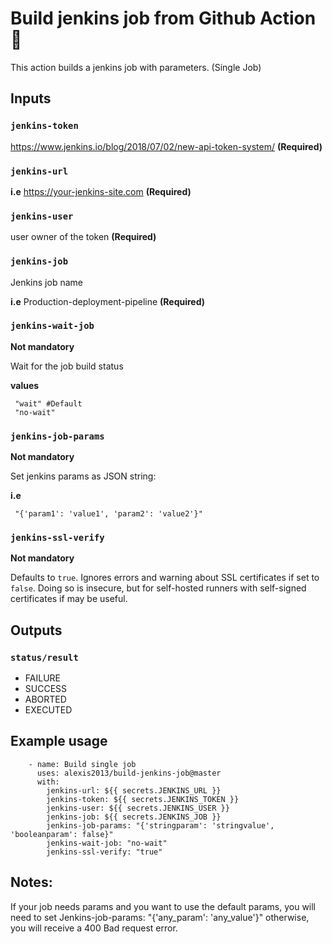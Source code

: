 # Build jenkins job from Github Action :rocket:

This action builds a jenkins job with parameters. (Single Job)

## Inputs

### `jenkins-token`
https://www.jenkins.io/blog/2018/07/02/new-api-token-system/
**(Required)**
 
### `jenkins-url`
**i.e** https://your-jenkins-site.com
**(Required)** 

### `jenkins-user`
user owner of the token
**(Required)** 

### `jenkins-job`
Jenkins job name

**i.e** Production-deployment-pipeline
**(Required)** 

### `jenkins-wait-job`
**Not mandatory**

Wait for the job build status

**values**
```
 "wait" #Default
 "no-wait"
``` 

### `jenkins-job-params`

**Not mandatory**

Set jenkins params as JSON string:  

**i.e**
```
 "{'param1': 'value1', 'param2': 'value2'}"
``` 

### `jenkins-ssl-verify`

**Not mandatory**

Defaults to `true`. Ignores errors and warning about SSL certificates if set to `false`.
Doing so is insecure, but for self-hosted runners with self-signed certificates if may be useful.

## Outputs

###  `status/result`

* FAILURE
* SUCCESS
* ABORTED
* EXECUTED


## Example usage
```
    - name: Build single job
      uses: alexis2013/build-jenkins-job@master
      with:
        jenkins-url: ${{ secrets.JENKINS_URL }}
        jenkins-token: ${{ secrets.JENKINS_TOKEN }}
        jenkins-user: ${{ secrets.JENKINS_USER }}
        jenkins-job: ${{ secrets.JENKINS_JOB }}
        jenkins-job-params: "{'stringparam': 'stringvalue', 'booleanparam': false}"
        jenkins-wait-job: "no-wait"
        jenkins-ssl-verify: "true"
```

## Notes:
If your job needs params and you want to use the default params, you will need to set Jenkins-job-params: "{'any_param': 'any_value'}"
otherwise, you will receive a 400 Bad request error.
